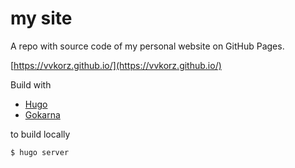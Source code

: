 # my site

A repo with source code of my personal website on GitHub Pages.

[https://vvkorz.github.io/](https://vvkorz.github.io/)

Build with 

- [Hugo](https://gohugo.io/)
- [Gokarna](https://gokarna-hugo.netlify.app/)

to build locally

``` bash
$ hugo server
```